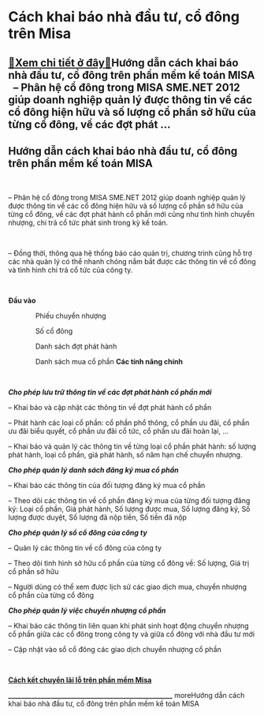 Cách khai báo nhà đầu tư, cổ đông trên Misa
===========================================

[:gift:Xem chi tiết ở đây:gift:](https://hddtvn.com/cach-khai-bao-nha-dau-tu-co-dong-tren-misa/)Hướng dẫn cách khai báo nhà đầu tư, cổ đông trên phần mềm kế toán MISA   – Phân hệ cổ đông trong MISA SME.NET 2012 giúp doanh nghiệp quản lý được thông tin về các cổ đông hiện hữu và số lượng cổ phần sở hữu của từng cổ đông, về các đợt phát …
--------------------------------------------------------------------------------------------------------------------------------------------------------------------------------------------------------------------------------------------------



Hướng dẫn cách khai báo nhà đầu tư, cổ đông trên phần mềm kế toán MISA
------------------------------------------------------------------------


   

– Phân hệ cổ đông trong MISA SME.NET 2012 giúp doanh nghiệp quản lý được thông tin về các cổ đông hiện hữu và số lượng cổ phần sở hữu của từng cổ đông, về các đợt phát hành cổ phần mới cũng như tình hình chuyển nhượng, chi trả cổ tức phát sinh trong kỳ kế toán.  

   

– Đồng thời, thông qua hệ thống báo cáo quản trị, chương trình cũng hỗ trợ các nhà quản lý có thể nhanh chóng nắm bắt được các thông tin về cổ đông và tình hình chi trả cổ tức của công ty.


  

   

**Đầu vào**  

              Phiếu chuyển nhượng

  

              Số cổ đông  

              Danh sách đợt phát hành  

              Danh sách mua cổ phần
**Các tính năng chính**  

   

***Cho phép lưu trữ thông tin về các đợt phát hành cổ phần mới***  

– Khai báo và cập nhật các thông tin về đợt phát hành cổ phần  

– Phát hành các loại cổ phần: cổ phần phổ thông, cổ phần ưu đãi, cổ phần ưu đãi biểu quyết, cổ phần ưu đãi cổ tức, cổ phần ưu đãi hoàn lại, …  

– Khai báo và quản lý các thông tin về từng loại cổ phần phát hành: số lượng phát hành, loại cổ phần, giá phát hành, số năm hạn chế chuyển nhượng.


***Cho phép quản lý danh sách đăng ký mua cổ phần***  

– Khai báo các thông tin của đối tượng đăng ký mua cổ phần  

– Theo dõi các thông tin về cổ phần đăng ký mua của từng đối tượng đăng ký: Loại cổ phần, Giá phát hành, Số lượng được mua, Số lượng đăng ký, Số lượng được duyệt, Số lượng đã nộp tiền, Số tiền đã nộp


***Cho phép quản lý sổ cổ đông của công ty***  

– Quản lý các thông tin về cổ đông của công ty  

– Theo dõi tình hình sở hữu cổ phần của từng cổ đông về: Số lượng, Giá trị cổ phần sở hữu  

– Người dùng có thể xem được lịch sử các giao dịch mua, chuyển nhượng cổ phần của từng cổ đông


***Cho phép quản lý việc chuyển nhượng cổ phần***  

– Khai báo các thông tin liên quan khi phát sinh hoạt động chuyển nhượng cổ phần giữa các cổ đông trong công ty và giữa cổ đông với nhà đầu tư mới  

– Cập nhật vào sổ cổ đông các giao dịch chuyển nhượng cổ phần  

 


[**Cách kết chuyển lãi lỗ trên phần mềm Misa**](# "cách kết chuyển lãi lỗ trên phần mềm misa")

**\_\_\_\_\_\_\_\_\_\_\_\_\_\_\_\_\_\_\_\_\_\_\_\_\_\_\_\_\_\_\_\_\_\_\_\_\_\_\_\_\_\_\_\_\_\_\_\_\_\_**
moreHướng dẫn cách khai báo nhà đầu tư, cổ đông trên phần mềm kế toán MISA

